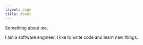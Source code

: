 ```yaml
---
layout: page
title: About
---
```


Something about me.

I am a software engineer. I like to write code and learn new things.
